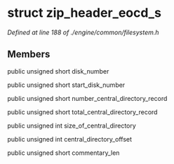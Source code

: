 # struct zip_header_eocd_s

*Defined at line 188 of ./engine/common/filesystem.h*

## Members

public unsigned short disk_number

public unsigned short start_disk_number

public unsigned short number_central_directory_record

public unsigned short total_central_directory_record

public unsigned int size_of_central_directory

public unsigned int central_directory_offset

public unsigned short commentary_len



